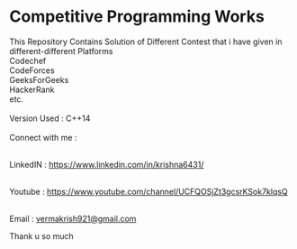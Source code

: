 # Competitive Programming Works
This Repository Contains Solution of Different Contest that i have given in different-different Platforms<br>
Codechef<br>
CodeForces<br>
GeeksForGeeks<br>
HackerRank<br>
etc.
<br><br>
Version Used : C++14<br><br>
Connect with me :<br><br>

LinkedIN : https://www.linkedin.com/in/krishna6431/<br><br>

Youtube : https://www.youtube.com/channel/UCFQOSjZt3gcsrKSok7klqsQ<br><br>

Email : vermakrish921@gmail.com<br>


Thank u so much<br><br>

